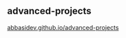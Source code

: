 ## advanced-projects

[abbasidev.github.io/advanced-projects](https://abbasidev.github.io/advanced-projects/)

